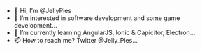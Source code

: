 - 👋 Hi, I’m @JellyPies
- 👀 I’m interested in software development and some game development...
- 🌱 I’m currently learning AngularJS, Ionic & Capicitor, Electron...
- 📫 How to reach me? Twitter @Jelly_Pies...

<!---
JellyPies/JellyPies is a ✨ special ✨ repository because its `README.md` (this file) appears on your GitHub profile.
You can click the Preview link to take a look at your changes.
--->
